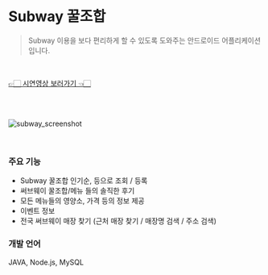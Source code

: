 # Subway 꿀조합
> Subway 이용을 보다 편리하게 할 수 있도록 도와주는 안드로이드 어플리케이션입니다.   
</br>

[👉🏻 시연영상 보러가기 👈🏻](https://drive.google.com/file/d/1KvtlzsRZufuRuzOiK6CxO7L8xCFm1aGx/view?usp=sharing)

</br> </br>

![subway_screenshot](https://user-images.githubusercontent.com/23738063/45252993-552abd80-b39a-11e8-8034-a30f73d400bf.png)

</br>

### 주요 기능
- Subway 꿀조합 인기순, 등으로 조회 / 등록 
- 써브웨이 꿀조합/메뉴 들의 솔직한 후기 
- 모든 메뉴들의 영양소, 가격 등의 정보 제공
- 이벤트 정보 
- 전국 써브웨이 매장 찾기 (근처 매장 찾기 / 매장명 검색 / 주소 검색)  
    
### 개발 언어
JAVA, Node.js, MySQL

